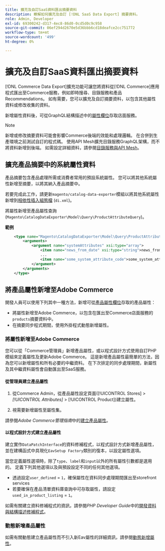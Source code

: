 ```yaml
---
title: 擴充及自訂SaaS資料匯出摘要資料
description: 瞭解如何擴充及自訂 [!DNL SaaS Data Export] 摘要資料。
role: Admin, Developer
exl-id: 69300242-d317-4ec8-86d0-0cd5d0c9c958
source-git-commit: 06ef294d2670e5d36bbb6cd18deafce2cc751772
workflow-type: tm+mt
source-wordcount: '499'
ht-degree: 0%

---
```


# 擴充及自訂SaaS資料匯出摘要資料

[!DNL Commerce Data Export]擴充功能可讓您將資料從[!DNL Commerce]應用程式匯出至Commerce服務，例如即時搜尋、目錄服務和產品Recommendations。 如有需要，您可以擴充及自訂摘要資料，以包含其他屬性資料或修改收集的資料。

新增屬性資料後，可從GraphQL結構描述中的[屬性欄位](https://developer.adobe.com/commerce/services/graphql/catalog-service/products/#productviewattribute-type)存取店面服務。

>[!NOTE]
>
>新增或修改摘要資料可能會影響Commerce後端的效能和處理邏輯。 在合併到生產環境之前測試自訂的程式碼。 使用API Mesh擴充目錄服務GraphQL架構，而不將資料新增到後端。 如需設定詳細資料，請參閱[目錄服務與API Mesh](../catalog-service/mesh.md)。

## 擴充產品摘要中的系統屬性資料

產品摘要包含產品處理所需或消費者常用的預設系統屬性。 您可以將其他系統屬性新增至摘要，以將其納入產品摘要中。

若要完成此工作，請更新`magento/catalog-data-exporter`模組以將其他系統屬性新增到[相依性插入組態檔](https://developer.adobe.com/commerce/php/development/build/dependency-injection-file/) (`di.xml`)。

將屬性新增至產品屬性查詢(`Magento\CatalogDataExporter\Model\Query\ProductAttributeQuery`)。

**範例**

```xml
    <type name="Magento\CatalogDataExporter\Model\Query\ProductAttributeQuery">
        <arguments>
            <argument name="systemAttributes" xsi:type="array">
                <item name="news_from_date" xsi:type="string">news_from_date</item>
                ...
                <item name="some_system_attribute_code">some_system_attribute_code</item>
            </argument>
        </arguments>
    </type>
```

## 將產品屬性新增至Adobe Commerce

開發人員可以使用下列其中一種方法，新增可從[產品屬性欄位](https://developer.adobe.com/commerce/services/graphql/catalog-service/products/#output-fields)存取的產品屬性：

- 將屬性新增至Adobe Commerce，以包含在匯出至Commerce店面服務的`products`摘要資料中。
- 在摘要同步程式期間，使用外掛程式動態新增屬性。

### 將屬性新增至Adobe Commerce

您可以從「Commerce管理員」新增產品屬性，或以程式設計方式使用自訂PHP模組來定義屬性及更新Adobe Commerce。 這是新增產品屬性最簡單的方法，因為您可以新增屬性和所有必要的中繼資料。 在下次排定的同步處理期間，新屬性及其中繼資料屬性會自動匯出至SaaS服務。

#### 從管理員建立產品屬性

1. 從Commerce Admin，從產品屬性設定頁面([!UICONTROL Stores] > *[!UICONTROL Attributes]* > [!UICONTROL Product])建立屬性。

1. 視需要新增屬性至屬性集。

請參閱&#x200B;*Adobe Commerce管理指南*&#x200B;中的[建立產品屬性](https://experienceleague.adobe.com/en/docs/commerce-admin/catalog/product-attributes/create/attribute-product-create)。

#### 以程式設計方式建立產品屬性

建立實作`DataPatchInterface`的資料修補程式，以程式設計方式新增產品屬性，並在建構函式中具現化`EavSetup Factory`類別的復本，以設定屬性選項。

當您定義屬性選項時，除了`type`、`label`和`input`以外的所有屬性引數都是選用的。 定義下列其他選項以及與預設設定不同的任何其他選項。

- 透過設定`user_defined` = `1`，確保屬性在資料同步處理期間匯出至storefront services
- 若要確保在產品清單資料庫查詢中可存取屬性，請設定`used_in_product_listing` = `1`。

如需有關建立資料修補程式的資訊，請參閱&#x200B;*PHP Developer Guide*&#x200B;中的[開發資料與結構描述修補程式](https://developer.adobe.com/commerce/php/development/components/declarative-schema/patches/)。

### 動態新增產品屬性

如需有關動態建立產品屬性而不引入新Eav屬性的詳細資訊，請參閱[動態新增屬性](add-attribute-dynamically.md)。
